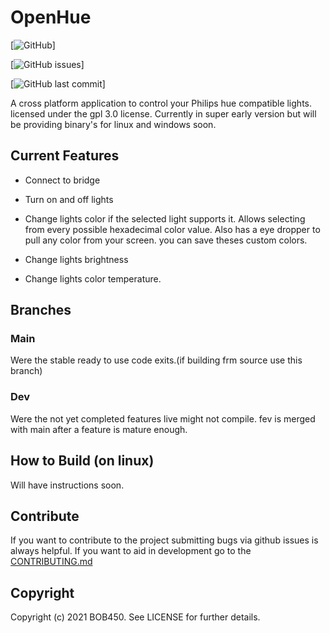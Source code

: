 # OpenHue



[![GitHub](https://img.shields.io/github/license/BOB450/OpenHue?logoColor=blue)]

[![GitHub issues](https://img.shields.io/github/issues/BOB450/OpenHue)]

[![GitHub last commit](https://img.shields.io/github/last-commit/BOB450/OpenHue)]



A cross platform application to control your Philips hue compatible lights.
licensed under the gpl 3.0 license. Currently in super early version but will be providing binary's for linux and windows soon.

## Current Features

- Connect to bridge

- Turn on and off lights

- Change lights color if the selected light supports it. Allows selecting from every possible hexadecimal color value. Also has a eye dropper to pull any color from your screen. you can save theses custom colors.

- Change lights brightness

- Change lights color temperature.

## Branches

### Main

Were the stable ready to use code exits.(if building frm source use this branch)

### Dev

Were the not yet completed features live might not compile. fev is merged with main after a feature is mature enough.

## How to Build (on linux)

Will have instructions soon.

## Contribute

If you want to contribute to the project submitting bugs via github issues is always helpful. If you want to aid in development go to the [CONTRIBUTING.md](CONTRIBUTING.md)


## Copyright

Copyright (c) 2021 BOB450. See LICENSE for further details.
